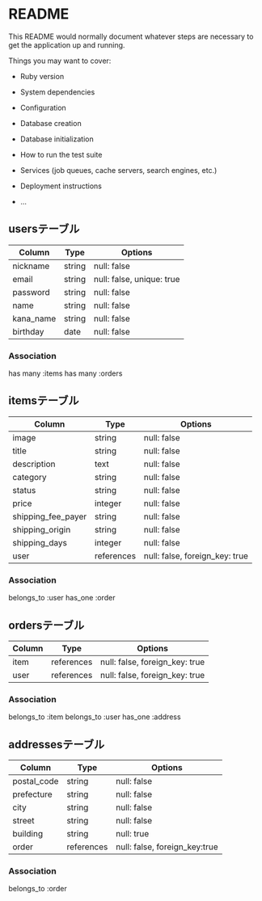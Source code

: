 # README

This README would normally document whatever steps are necessary to get the
application up and running.

Things you may want to cover:

* Ruby version

* System dependencies

* Configuration

* Database creation

* Database initialization

* How to run the test suite

* Services (job queues, cache servers, search engines, etc.)

* Deployment instructions

* ...

## usersテーブル
| Column    | Type   | Options                   |
| --------- | ------ | ------------------------- |
| nickname  | string | null: false               |
| email     | string | null: false, unique: true |
| password  | string | null: false               |
| name      | string | null: false               |
| kana_name | string | null: false               |
| birthday  | date   | null: false               |

### Association
has many :items
has many :orders

## itemsテーブル
| Column             | Type       | Options                        |
| ------------------ | ---------- | ------------------------------ | 
| image              | string     | null: false                    |
| title              | string     | null: false                    |
| description        | text       | null: false                    | 
| category           | string     | null: false                    |
| status             | string     | null: false                    |
| price              | integer    | null: false                    |
| shipping_fee_payer | string     | null: false                    |
| shipping_origin    | string     | null: false                    |
| shipping_days      | integer    | null: false                    |
| user               | references | null: false, foreign_key: true |

### Association
belongs_to :user
has_one :order

## ordersテーブル
| Column     | Type        |  Options                       |
| ---------- | ----------  | ------------------------------ |
| item       | references  | null: false, foreign_key: true |
| user       | references  | null: false, foreign_key: true |
 
### Association
belongs_to :item
belongs_to :user
has_one :address

## addressesテーブル
|Column       | Type       | Options                       |
| ----------- | ---------- | ----------------------------- |
| postal_code | string     | null: false                   |
| prefecture  | string     | null: false                   |
| city        | string     | null: false                   |
| street      | string     | null: false                   |
| building    | string     | null: true                    |
| order       | references | null: false, foreign_key:true |

### Association
belongs_to :order